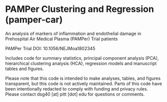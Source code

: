 # PAMPer Clustering and Regression (pamper-car)

An analysis of markers of inflammation and endothelial damage in Prehospital Air Medical Plasma (PAMPer) Trial patients

PAMPer Trial DOI: 10.1056/NEJMoa1802345

Includes code for summary statistics, principal component analysis (PCA), hierarchical clustering analysis (HCA), regression models and manuscript tables and figures.

Please note that this code is intended to make analyses, tables, and figures transparent, but this code is not actively maintained. Parts of this code have been intentionally redacted to comply with funding and privacy rules. Please contact dsg40 [at] pitt [dot] edu for questions or comments.
